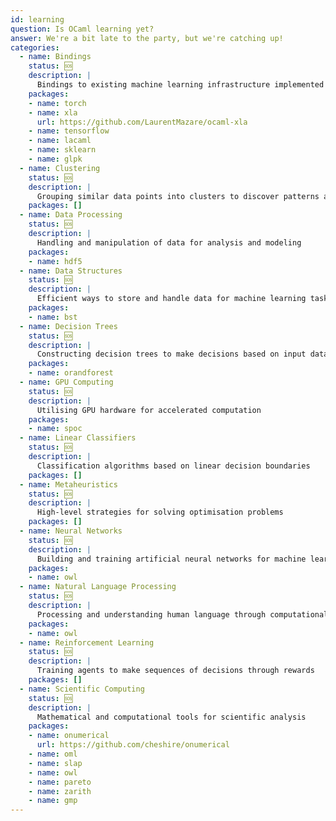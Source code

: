 ```yaml
---
id: learning
question: Is OCaml learning yet?
answer: We're a bit late to the party, but we're catching up!
categories:
  - name: Bindings
    status: 🆘
    description: |
      Bindings to existing machine learning infrastructure implemented in other languages
    packages:
    - name: torch
    - name: xla
      url: https://github.com/LaurentMazare/ocaml-xla
    - name: tensorflow
    - name: lacaml
    - name: sklearn
    - name: glpk
  - name: Clustering
    status: 🆘
    description: |
      Grouping similar data points into clusters to discover patterns and relationships
    packages: []
  - name: Data Processing
    status: 🆘
    description: |
      Handling and manipulation of data for analysis and modeling
    packages:
    - name: hdf5
  - name: Data Structures
    status: 🆘
    description: |
      Efficient ways to store and handle data for machine learning tasks
    packages:
    - name: bst
  - name: Decision Trees
    status: 🆘
    description: |
      Constructing decision trees to make decisions based on input data
    packages:
    - name: orandforest
  - name: GPU Computing
    status: 🆘
    description: |
      Utilising GPU hardware for accelerated computation
    packages:
    - name: spoc
  - name: Linear Classifiers
    status: 🆘
    description: |
      Classification algorithms based on linear decision boundaries
    packages: []
  - name: Metaheuristics
    status: 🆘
    description: |
      High-level strategies for solving optimisation problems
    packages: []
  - name: Neural Networks
    status: 🆘
    description: |
      Building and training artificial neural networks for machine learning
    packages:
    - name: owl
  - name: Natural Language Processing
    status: 🆘
    description: |
      Processing and understanding human language through computational methods
    packages:
    - name: owl
  - name: Reinforcement Learning
    status: 🆘
    description: |
      Training agents to make sequences of decisions through rewards
    packages: []
  - name: Scientific Computing
    status: 🆘
    description: |
      Mathematical and computational tools for scientific analysis
    packages:
    - name: onumerical
      url: https://github.com/cheshire/onumerical
    - name: oml
    - name: slap
    - name: owl
    - name: pareto
    - name: zarith
    - name: gmp
---
```

